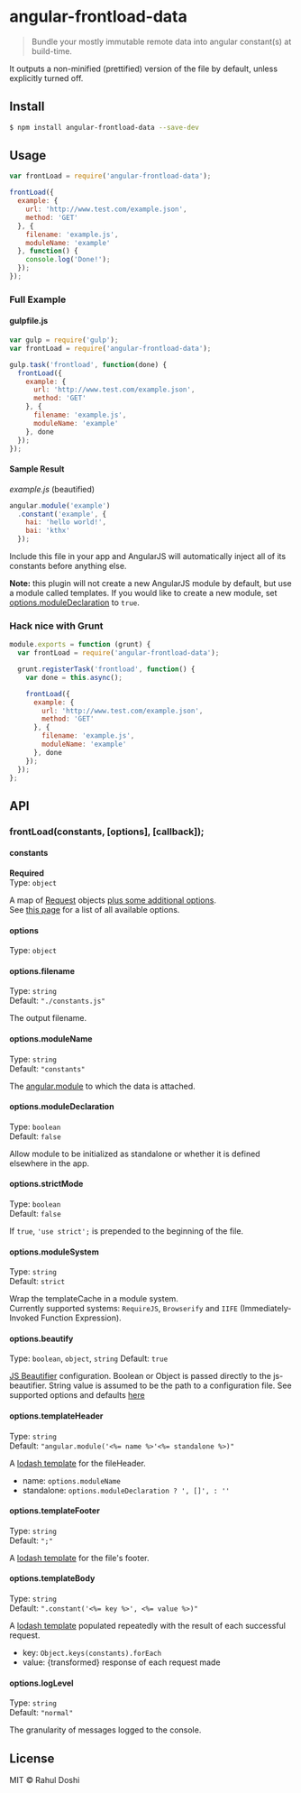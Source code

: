 # angular-frontload-data

> Bundle your mostly immutable remote data into angular constant(s) at build-time.

It outputs a non-minified (prettified) version of the file by default, unless explicitly turned off.

## Install

```sh
$ npm install angular-frontload-data --save-dev
```

## Usage

```js
var frontLoad = require('angular-frontload-data');

frontLoad({
  example: {
    url: 'http://www.test.com/example.json',
    method: 'GET'
  }, {
    filename: 'example.js',
    moduleName: 'example'
  }, function() {
    console.log('Done!');
  });
});
```

### Full Example

#### gulpfile.js

```js
var gulp = require('gulp');
var frontLoad = require('angular-frontload-data');

gulp.task('frontload', function(done) {
  frontLoad({
    example: {
      url: 'http://www.test.com/example.json',
      method: 'GET'
    }, {
      filename: 'example.js',
      moduleName: 'example'
    }, done
  });
});
```

#### Sample Result

*example.js* (beautified)

```js
angular.module('example')
  .constant('example', {
    hai: 'hello world!',
    bai: 'kthx'
  });
```

Include this file in your app and AngularJS will automatically inject all of its constants before anything else.

__Note:__ this plugin will not create a new AngularJS module by default, but use a module called templates.
If you would like to create a new module, set [options.moduleDeclaration](#options.moduledeclaration) to `true`.

### Hack nice with Grunt

```js
module.exports = function (grunt) {
  var frontLoad = require('angular-frontload-data');

  grunt.registerTask('frontload', function() {
    var done = this.async();

    frontLoad({
      example: {
        url: 'http://www.test.com/example.json',
        method: 'GET'
      }, {
        filename: 'example.js',
        moduleName: 'example'
      }, done
    });
  });
};
```

## API

### frontLoad(constants, [options], [callback]);

#### constants

**Required**  
Type: `object`

A map of [Request](https://www.npmjs.com/package/request) objects
[plus some additional options](https://www.npmjs.com/package/request#request-options-callback).  
See [this page](https://www.npmjs.com/package/request#request-options-callback) for a list of all available options.  

#### options

Type: `object`

#### options.filename

Type: `string`  
Default: `"./constants.js"`

The output filename.

#### options.moduleName

Type: `string`  
Default: `"constants"`

The [angular.module](https://docs.angularjs.org/api/ng/function/angular.module) to which the data is attached.

#### options.moduleDeclaration

Type: `boolean`  
Default: `false`

Allow module to be initialized as standalone or whether it is defined elsewhere in the app.

#### options.strictMode

Type: `boolean`  
Default: `false`  

If `true`, `'use strict';` is prepended to the beginning of the file.

#### options.moduleSystem

Type: `string`  
Default: `strict`  

Wrap the templateCache in a module system.  
Currently supported systems: `RequireJS`, `Browserify` and `IIFE` (Immediately-Invoked Function Expression).

#### options.beautify

Type: `boolean`, `object`, `string`
Default: `true`  

[JS Beautifier](http://jsbeautifier.org/) configuration. Boolean or Object is passed directly to the js-beautifier. String value is assumed to be the path to a configuration file.
See supported options and defaults [here](https://www.npmjs.com/package/js-beautify#options)

#### options.templateHeader

Type: `string`  
Default: `"angular.module('<%= name %>'<%= standalone %>)"`  

A [lodash template](https://lodash.com/docs#template) for the fileHeader.

- name: `options.moduleName`
- standalone: `options.moduleDeclaration ? ', []', : ''`

#### options.templateFooter

Type: `string`  
Default: `";"`  

A [lodash template](https://lodash.com/docs#template) for the file's footer.

#### options.templateBody

Type: `string`  
Default: `".constant('<%= key %>', <%= value %>)"`  

A [lodash template](https://lodash.com/docs#template) populated repeatedly with the result of each successful request.

- key: `Object.keys(constants).forEach`
- value: {transformed} response of each request made

#### options.logLevel

Type: `string`  
Default: `"normal"`  

The granularity of messages logged to the console.

## License

MIT © Rahul Doshi
